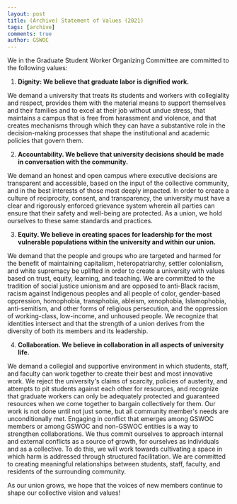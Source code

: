 ```yaml
---
layout: post
title: (Archive) Statement of Values (2021)
tags: [archive]
comments: true
author: GSWOC
---
```


We in the Graduate Student Worker Organizing Committee are committed to the following values:

1. **Dignity: We believe that graduate labor is dignified work.**

We demand a university that treats its students and workers with collegiality and respect, provides them with the material means to support themselves and their families and to excel at their job without undue stress, that maintains a campus that is free from harassment and violence, and that creates mechanisms through which they can have a substantive role in the decision-making processes that shape the institutional and academic policies that govern them.

2. **Accountability. We believe that university decisions should be made in conversation with the community.**

We demand an honest and open campus where executive decisions are transparent and accessible, based on the input of the collective community, and in the best interests of those most deeply impacted. In order to create a culture of reciprocity, consent, and transparency, the university must have a clear and rigorously enforced grievance system wherein all parties can ensure that their safety and well-being are protected. As a union, we hold ourselves to these same standards and practices. 
 
3. **Equity. We believe in creating spaces for leadership for the most vulnerable populations within the university and within our union.** 

We demand that the people and groups who  are targeted and harmed for the benefit of maintaining capitalism, heteropatriarchy, settler colonialism, and white supremacy be uplifted in order to create a university with values based on trust, equity, learning, and teaching. We are committed to the tradition of social justice unionism and are opposed to anti-Black racism, racism against Indigenous peoples and all people of color, gender-based oppression, homophobia, transphobia, ableism, xenophobia, Islamophobia, anti-semitism, and other forms of religious persecution, and the oppression of working-class, low-income, and unhoused people. We recognize that identities intersect and that the strength of a union derives from the diversity of both its members and its leadership.

4. **Collaboration. We believe in collaboration in all aspects of university life.**

We demand a collegial and supportive environment in which students, staff, and faculty can work together to create their best and most innovative work. We reject the university's claims of scarcity, policies of austerity, and attempts to pit students against each other for resources, and recognize that graduate workers can only be adequately protected and guaranteed resources when we come together to bargain collectively for them. Our work is not done until not just some, but all community member's needs are unconditionally met. Engaging in conflict that emerges among GSWOC members or among GSWOC and non-GSWOC entities is a way to strengthen collaborations. We thus commit ourselves to approach internal and external conflicts as a source of growth, for ourselves as individuals and as a collective. To do this, we will work towards cultivating a space in which harm is addressed through structured facilitation. We are committed to creating meaningful relationships between students, staff, faculty, and residents of the surrounding community. 


As our union grows, we hope that the voices of new members continue to shape our collective vision and values! 

